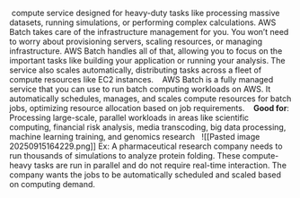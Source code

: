  compute service designed for heavy-duty tasks like processing massive datasets, running simulations, or performing complex calculations. AWS Batch takes care of the infrastructure management for you. You won’t need to worry about provisioning servers, scaling resources, or managing infrastructure. AWS Batch handles all of that, allowing you to focus on the important tasks like building your application or running your analysis. The service also scales automatically, distributing tasks across a fleet of compute resources like EC2 instances.
 
 AWS Batch is a fully managed service that you can use to run batch computing workloads on AWS. It automatically schedules, manages, and scales compute resources for batch jobs, optimizing resource allocation based on job requirements.
 
 **Good for**: Processing large-scale, parallel workloads in areas like scientific computing, financial risk analysis, media transcoding, big data processing, machine learning training, and genomics research
 
![[Pasted image 20250915164229.png]]
Ex: 
A pharmaceutical research company needs to run thousands of simulations to analyze protein folding. These compute-heavy tasks are run in parallel and do not require real-time interaction. The company wants the jobs to be automatically scheduled and scaled based on computing demand.